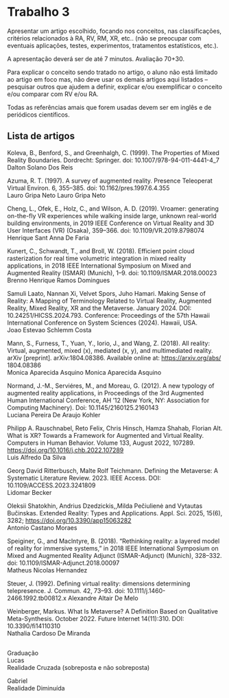 # Trabalho 3

Apresentar um artigo escolhido, focando nos conceitos, nas classificações, critérios relacionados à RA, RV, RM, XR, etc.. (não se preocupar com eventuais aplicações, testes, experimentos, tratamentos estatísticos, etc.).

A apresentação deverá ser de até 7 minutos. Avaliação 70+30.

Para explicar o conceito sendo tratado no artigo, o aluno não está limitado ao artigo em foco mas, não deve usar os demais artigos aqui listados – pesquisar outros que ajudem a definir, explicar e/ou exemplificar o conceito e/ou comparar com RV e/ou RA.

Todas as referências amais que forem usadas devem ser em inglês e de periódicos científicos.

## Lista de artigos

Koleva, B., Benford, S., and Greenhalgh, C. (1999). The Properties of Mixed Reality Boundaries. Dordrecht: Springer. doi: 10.1007/978-94-011-4441-4_7  
Dalton Solano Dos Reis  

Azuma, R. T. (1997). A survey of augmented reality. Presence Teleoperat Virtual Environ. 6, 355–385. doi: 10.1162/pres.1997.6.4.355  
Lauro Gripa Neto Lauro Gripa Neto  

Cheng, L., Ofek, E., Holz, C., and Wilson, A. D. (2019). Vroamer: generating on-the-fly VR experiences while walking inside large, unknown real-world building environments, in 2019 IEEE Conference on Virtual Reality and 3D User Interfaces (VR) (Osaka), 359–366. doi: 10.1109/VR.2019.8798074  
Henrique Sant Anna De Faria  

Kunert, C., Schwandt, T., and Broll, W. (2018). Efficient point cloud rasterization for real time volumetric integration in mixed reality applications, in 2018 IEEE International Symposium on Mixed and Augmented Reality (ISMAR) (Munich), 1–9. doi: 10.1109/ISMAR.2018.00023  
Brenno Henrique Ramos Domingues  

Samuli Laato, Nannan Xi, Velvet Spors, Juho Hamari. Making Sense of Reality: A Mapping of Terminology Related to Virtual Reality, Augmented Reality, Mixed Reality, XR and the Metaverse. January 2024. DOI: 10.24251/HICSS.2024.793. Conference: Proceedings of the 57th Hawaii International Conference on System Sciences (2024). Hawaii, USA.  
Joao Estevao Schlemm Costa  

Mann, S., Furness, T., Yuan, Y., Iorio, J., and Wang, Z. (2018). All reality: Virtual, augmented, mixed (x), mediated (x, y), and multimediated reality. arXiv \[preprint]. arXiv:1804.08386. Available online at: https://arxiv.org/abs/ 1804.08386  
Monica Aparecida Asquino Monica Aparecida Asquino  

Normand, J.-M., Serviéres, M., and Moreau, G. (2012). A new typology of augmented reality applications, in Proceedings of the 3rd Augmented Human International Conference, AH ’12 (New York, NY: Association for Computing Machinery). Doi: 10.1145/2160125.2160143  
Luciana Pereira De Araujo Kohler  

Philipp A. Rauschnabel, Reto Felix, Chris Hinsch, Hamza Shahab, Florian Alt. What is XR? Towards a Framework for Augmented and Virtual Reality. Computers in Human Behavior. Volume 133, August 2022, 107289. https://doi.org/10.1016/j.chb.2022.107289  
Luis Alfredo Da Silva  

Georg David Ritterbusch, Malte Rolf Teichmann. Defining the Metaverse: A Systematic Literature Review. 2023. IEEE Access. DOI: 10.1109/ACCESS.2023.3241809  
Lidomar Becker  

Oleksii Shatokhin, Andrius Dzedzickis,,Milda Pečiulienė and Vytautas Bučinskas. Extended Reality: Types and Applications. Appl. Sci. 2025, 15(6), 3282; https://doi.org/10.3390/app15063282  
Antonio Castano Moraes  

Speiginer, G., and Maclntyre, B. (2018). “Rethinking reality: a layered model of reality for immersive systems,” in 2018 IEEE International Symposium on Mixed and Augmented Reality Adjunct (ISMAR-Adjunct) (Munich), 328–332. doi: 10.1109/ISMAR-Adjunct.2018.00097  
Matheus Nicolas Hernandez  

Steuer, J. (1992). Defining virtual reality: dimensions determining telepresence. J. Commun. 42, 73–93. doi: 10.1111/j.1460-2466.1992.tb00812.x 
Alexandre Altair De Melo  

Weinberger, Markus. What Is Metaverse? A Definition Based on Qualitative Meta-Synthesis. October 2022. Future Internet 14(11):310. DOI: 10.3390/fi14110310  
Nathalia Cardoso De Miranda  

##

Graduação  
Lucas  
Realidade Cruzada (sobreposta e não sobreposta)  

Gabriel  
Realidade Diminuída  
